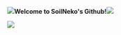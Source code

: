 ![](http://github.com/SoilNeko/SoilNeko.github.io/edit/master/test/hj.png)**Welcome to SoilNeko's Github!**![](http://github.com/SoilNeko/SoilNeko.github.io/edit/master/test/hj.png)

![](http://bbs.93x.net/data/attachment/forum/201704/25/232430vqvvkq2c92qqzz6k.jpg)
